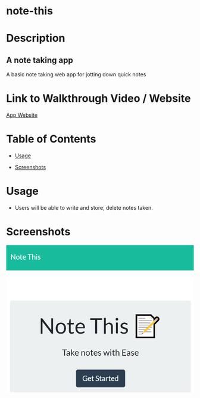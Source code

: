 # note-this

# Description

## A note taking app
 
A basic note taking web app for jotting down quick notes
 
# Link to Walkthrough Video / Website

[App Website](https://note-this.netlify.app/public/index.html)

# Table of Contents

  * [Usage](#usage)

  * [Screenshots](#screenshots)

 
# Usage

  * Users will be able to write and store, delete notes taken.


# Screenshots

![screenshot one](/public/assets/images/note-this.png "Home page") 